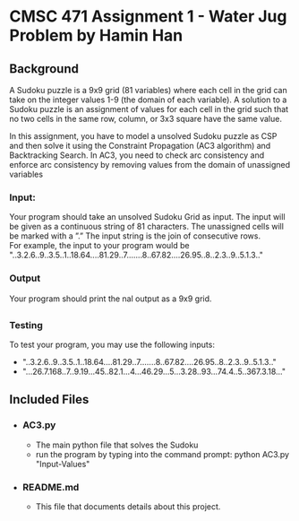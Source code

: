 # CMSC 471 Assignment 1 - Water Jug Problem by Hamin Han

## **Background**

A Sudoku puzzle is a 9x9 grid (81 variables) where each cell in the grid can
take on the integer values 1-9 (the domain of each variable). A solution to a Sudoku puzzle is an assignment of values for each cell in the grid such that no two cells in the same row,
column, or 3x3 square have the same value. </br>

In this assignment, you have to model a unsolved Sudoku puzzle as CSP and then solve it
using the Constraint Propagation (AC3 algorithm) and Backtracking Search. In AC3,
you need to check arc consistency and enforce arc consistency by removing values from
the domain of unassigned variables </br>

### **Input:**
Your program should take an unsolved Sudoku Grid as input. The input will be given as a continuous string of 81 characters. The unassigned cells will be marked with a ”.” The input string is the join of consecutive rows. </br>
For example, the input to your program would be </br>
"..3.2.6..9..3.5..1..18.64....81.29..7.......8..67.82....26.95..8..2.3..9..5.1.3.." </br>

### **Output**
Your program should print the nal output as a 9x9 grid. </br>

### **Testing**
To test your program, you may use the following inputs:
* "..3.2.6..9..3.5..1..18.64....81.29..7.......8..67.82....26.95..8..2.3..9..5.1.3.."
* "...26.7.168..7..9.19...45..82.1...4...46.29...5...3.28..93...74.4..5..367.3.18..."

## Included Files

* ### AC3.py
    - The main python file that solves the Sudoku
    - run the program by typing into the command prompt: python AC3.py "Input-Values"
* ### README.md
    - This file that documents details about this project.